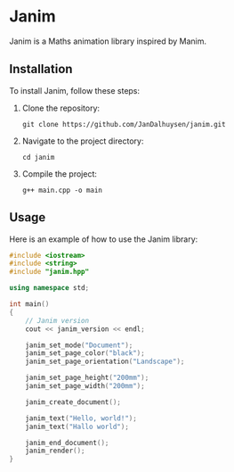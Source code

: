 # Janim

Janim is a Maths animation library inspired by Manim.

## Installation

To install Janim, follow these steps:

1. Clone the repository:
   ```
   git clone https://github.com/JanDalhuysen/janim.git
   ```
2. Navigate to the project directory:
   ```
   cd janim
   ```
3. Compile the project:
   ```
   g++ main.cpp -o main
   ```

## Usage

Here is an example of how to use the Janim library:

```cpp
#include <iostream>
#include <string>
#include "janim.hpp"

using namespace std;

int main()
{
    // Janim version
    cout << janim_version << endl;

    janim_set_mode("Document");
    janim_set_page_color("black");
    janim_set_page_orientation("Landscape");

    janim_set_page_height("200mm");
    janim_set_page_width("200mm");

    janim_create_document();

    janim_text("Hello, world!");
    janim_text("Hallo world");

    janim_end_document();
    janim_render();
}
```
